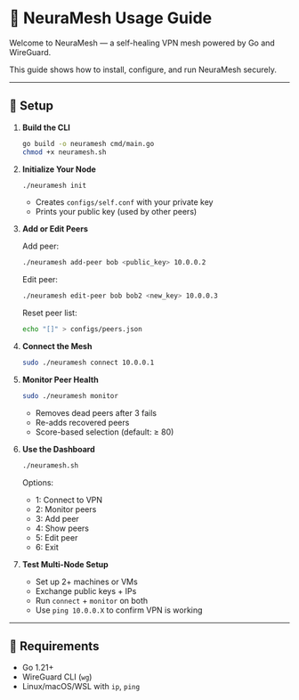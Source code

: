 # 📘 NeuraMesh Usage Guide

Welcome to NeuraMesh — a self-healing VPN mesh powered by Go and WireGuard.

This guide shows how to install, configure, and run NeuraMesh securely.

---

## 🔧 Setup

1. **Build the CLI**

   ```bash
   go build -o neuramesh cmd/main.go
   chmod +x neuramesh.sh
   ```

2. **Initialize Your Node**

   ```bash
   ./neuramesh init
   ```

   - Creates `configs/self.conf` with your private key
   - Prints your public key (used by other peers)

3. **Add or Edit Peers**

   Add peer:

   ```bash
   ./neuramesh add-peer bob <public_key> 10.0.0.2
   ```

   Edit peer:

   ```bash
   ./neuramesh edit-peer bob bob2 <new_key> 10.0.0.3
   ```

   Reset peer list:

   ```bash
   echo "[]" > configs/peers.json
   ```

4. **Connect the Mesh**

   ```bash
   sudo ./neuramesh connect 10.0.0.1
   ```

5. **Monitor Peer Health**

   ```bash
   sudo ./neuramesh monitor
   ```

   - Removes dead peers after 3 fails
   - Re-adds recovered peers
   - Score-based selection (default: ≥ 80)

6. **Use the Dashboard**

   ```bash
   ./neuramesh.sh
   ```

   Options:
   - 1: Connect to VPN
   - 2: Monitor peers
   - 3: Add peer
   - 4: Show peers
   - 5: Edit peer
   - 6: Exit

7. **Test Multi-Node Setup**

   - Set up 2+ machines or VMs
   - Exchange public keys + IPs
   - Run `connect` + `monitor` on both
   - Use `ping 10.0.0.X` to confirm VPN is working

---

## 📁 Requirements

- Go 1.21+
- WireGuard CLI (`wg`)
- Linux/macOS/WSL with `ip`, `ping`
